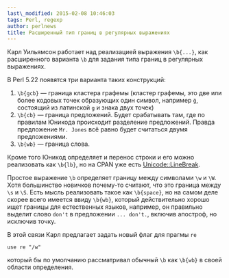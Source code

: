 ```yaml
---
last\_modified: 2015-02-08 10:46:03
tags: Perl, regexp
author: perlnews
title: Расширенный тип границ в регулярных выражениях
---
```


Карл Уильямсон работает над реализацией выражения `\b{...}`, как расширенного
варианта `\b` для задания типа границ в регулярных выражениях.

В Perl 5.22 появятся три варианта таких конструкций:

1. `\b{gcb}` —  граница кластера графемы (кластер графемы, это две или более
   кодовых точек образующих один символ, например `g̈`, состоящий из латинской
   `g` и знака двух точек)
2. `\b{cb}` — граница предложений. Будет срабатывать там, где по правилам
   Юникода происходит разделение предложений. Правда предложение `Mr. Jones`
   всё равно будет считаться двумя предложениями.
3. `\b{wb}` — граница слова.

Кроме того Юникод определяет и перенос строки и его можно реализовать как
`\b{lb}`, но на CPAN уже есть
[Unicode::LineBreak](http://search.cpan.org/~nezumi/Unicode-LineBreak-2014.06/lib/Unicode/LineBreak.pod).

Простое выражение `\b` определяет границу между символами `\w` и `\W`. Хотя
большинство новичков почему-то считают, что это граница между `\s` и `\S`. Есть
мысль реализовать такое как `\b{space}`, но на самом деле скорее всего имеется
ввиду `\b{wb}`, который действительно хорошо ищет границы для естественных
языков, например, он правильно выделит слово `don't` в предложении `... don't.`,
включив апостроф, но исключив точку.

В этой связи Карл предлагает задать новый флаг для прагмы `re`

    use re "/w"

который бы по умолчанию рассматривал обычный `\b` как `\b{wb}` в своей области
определения.
